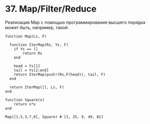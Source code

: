 # 37. Map/Filter/Reduce

Реализация Map с помощью программирования высшего порядка может быть, например, такой:
```
function Map(Ls, F)

  function IterMap(Rs, Ys, F)
    if Ys == []
        return Rs
    end

    head = Ys[1]
    tail = Ys[2:end]
    return IterMap(push!(Rs,F(head)), tail, F)
  end

  return IterMap([], Ls, F)
end

function Square(x)
    return x*x
end

Map([1,5,3,7,9], Square) # [1, 25, 9, 49, 81]

```